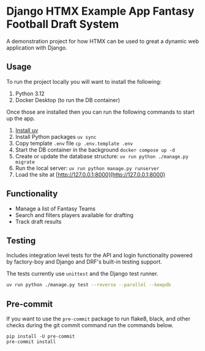 # Django HTMX Example App Fantasy Football Draft System

A demonstration project for how HTMX can be used to great a dynamic web application with Django.

## Usage

To run the project locally you will want to install the following:

1. Python 3.12
2. Docker Desktop (to run the DB container)

Once those are installed then you can run the following commands to start up the app.

1. [Install uv](https://docs.astral.sh/uv/getting-started/installation/)
2. Install Python packages `uv sync`
3. Copy template `.env` file `cp .env.template .env`
4. Start the DB container in the background `docker compose up -d`
5. Create or update the database structure: `uv run python ./manage.py migrate`
6. Run the local server: `uv run python manage.py runserver`
7. Load the site at [http://127.0.0.1:8000](http://127.0.0.1:8000)

## Functionality

* Manage a list of Fantasy Teams
* Search and filters players available for drafting
* Track draft results

## Testing

Includes integration level tests for the API and login functionality powered by factory-boy and Django and DRF's built-in testing support.

The tests currently use `unittest` and the Django test runner.

```bash
uv run python ./manage.py test --reverse --parallel --keepdb
```

## Pre-commit

If you want to use the `pre-commit` package to run flake8, black, and other checks during the git commit command run the commands below.

```shell
pip install -U pre-commit
pre-commit install
```
